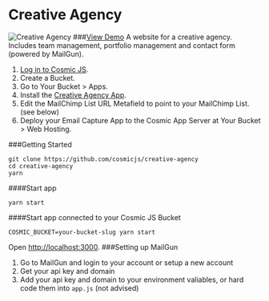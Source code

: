 # Creative Agency
![Creative Agency](https://cosmicjs.com/uploads/9653b580-dcf7-11e6-9289-fd387f08ca35-creative-agency.jpg)
###[View Demo](https://cosmicjs.com/apps/creative-agency/demo)
A website for a creative agency.  Includes team management, portfolio management and contact form (powered by MailGun).

1. [Log in to Cosmic JS](https://cosmicjs.com).
2. Create a Bucket.
3. Go to Your Bucket > Apps.
4. Install the [Creative Agency App](https://cosmicjs.com/apps/creative-agency).
5. Edit the MailChimp List URL Metafield to point to your MailChimp List. (see below)
6. Deploy your Email Capture App to the Cosmic App Server at Your Bucket > Web Hosting.

###Getting Started
```
git clone https://github.com/cosmicjs/creative-agency
cd creative-agency
yarn
```
####Start app
```
yarn start
```
####Start app connected to your Cosmic JS Bucket
```
COSMIC_BUCKET=your-bucket-slug yarn start
```
Open [http://localhost:3000](http://localhost:3000).
###Setting up MailGun
1. Go to MailGun and login to your account or setup a new account
2. Get your api key and domain
3. Add your api key and domain to your environment valiables, or hard code them into `app.js` (not advised)